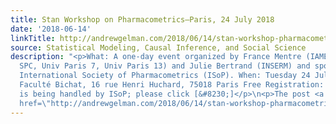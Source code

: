 ```yaml
---
title: Stan Workshop on Pharmacometrics—Paris, 24 July 2018
date: '2018-06-14'
linkTitle: http://andrewgelman.com/2018/06/14/stan-workshop-pharmacometrics-paris-24-july-2018/
source: Statistical Modeling, Causal Inference, and Social Science
description: "<p>What: A one-day event organized by France Mentre (IAME, INSERM, Univ
  SPC, Univ Paris 7, Univ Paris 13) and Julie Bertrand (INSERM) and sponsored by the
  International Society of Pharmacometrics (ISoP). When: Tuesday 24 July 2018 Where:
  Faculté Bichat, 16 rue Henri Huchard, 75018 Paris Free Registration: Registration
  is being handled by ISoP; please click [&#8230;]</p>\n<p>The post <a rel=\"nofollow\"
  href=\"http://andrewgelman.com/2018/06/14/stan-workshop-pharmacometrics-paris-24-july-2018/\">Stan "
---
```

